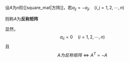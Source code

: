 设$A$为$n$阶[[square_mat|方阵]]，若$a_{ij}=-a_{ji}\quad (i,j=1,2,\cdots,n)$

则称$A$为**反称矩阵**

显然，
$$a_{ii}=0\quad (i=1,2,\cdots,n)$$
且
$$A为反称矩阵\iff A^T=-A$$
